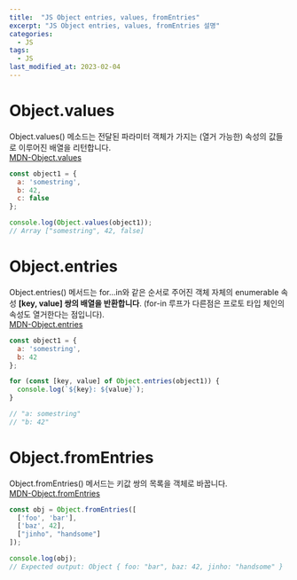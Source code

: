 ```yaml
---
title:  "JS Object entries, values, fromEntries"
excerpt: "JS Object entries, values, fromEntries 설명"
categories:
  - JS
tags:
  - JS
last_modified_at: 2023-02-04
---
```


# Object.values
Object.values() 메소드는 전달된 파라미터 객체가 가지는 (열거 가능한) 속성의 값들로 이루어진 배열을 리턴합니다.  
[MDN-Object.values](https://developer.mozilla.org/ko/docs/Web/JavaScript/Reference/Global_Objects/Object/values)  
```js
const object1 = {
  a: 'somestring',
  b: 42,
  c: false
};

console.log(Object.values(object1));
// Array ["somestring", 42, false]
```

# Object.entries
Object.entries() 메서드는 for...in와 같은 순서로 주어진 객체 자체의 enumerable 속성 **[key, value] 쌍의 배열을 반환합니다**. (for-in 루프가 다른점은 프로토 타입 체인의 속성도 열거한다는 점입니다).   
[MDN-Object.entries](https://developer.mozilla.org/ko/docs/Web/JavaScript/Reference/Global_Objects/Object/entries)  

```js
const object1 = {
  a: 'somestring',
  b: 42
};

for (const [key, value] of Object.entries(object1)) {
  console.log(`${key}: ${value}`);
}

// "a: somestring"
// "b: 42"
```

# Object.fromEntries

Object.fromEntries() 메서드는 키값 쌍의 목록을 객체로 바꿉니다.   
[MDN-Object.fromEntries](https://developer.mozilla.org/ko/docs/Web/JavaScript/Reference/Global_Objects/Object/fromEntries)   

```js
const obj = Object.fromEntries([
  ['foo', 'bar'],
  ['baz', 42],
  ["jinho", "handsome"]
]);

console.log(obj);
// Expected output: Object { foo: "bar", baz: 42, jinho: "handsome" }
```

